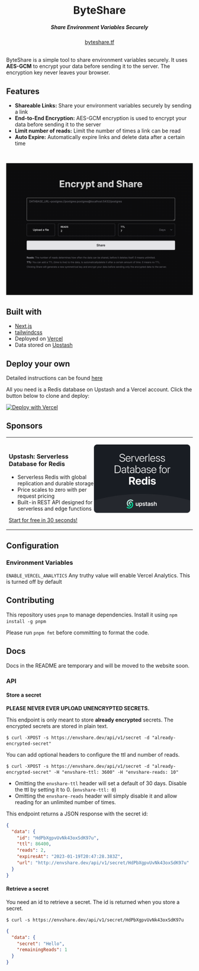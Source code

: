<div align="center">
    <h1 align="center">ByteShare</h1>
    <h5>Share Environment Variables Securely</h5>
</div>

<div align="center">
  <a href="https://byteshare.tf">byteshare.tf</a>
</div>
<br/>

ByteShare is a simple tool to share environment variables securely. It uses
**AES-GCM** to encrypt your data before sending it to the server. The encryption
key never leaves your browser.

## Features

- **Shareable Links:** Share your environment variables securely by sending a
  link
- **End-to-End Encryption:** AES-GCM encryption is used to encrypt your data
  before sending it to the server
- **Limit number of reads:** Limit the number of times a link can be read
- **Auto Expire:** Automatically expire links and delete data after a certain
  time

<br/>

![](img/envshare.png)

## Built with

- [Next.js](https://nextjs.org)
- [tailwindcss](https://tailwindcss.com)
- Deployed on [Vercel](https://vercel.com?utm_source=envshare)
- Data stored on [Upstash](https://upstash.com?utm_source=envshare)

## Deploy your own

Detailed instructions can be found [here](https://ByteShare.tf/deploy)

All you need is a Redis database on Upstash and a Vercel account. Click the
button below to clone and deploy:

[![Deploy with Vercel](https://vercel.com/button)](https://vercel.com/new/clone?demo-title=ByteShare&demo-description=Simple%20Next.js%20%2B%20Upstash%20app%20to%20share%20environment%20variables%20securely%20using%20AES-GCM%20encryption.&demo-url=https%3A%2F%2FByteShare.tf%2F&demo-image=%2F%2Fimages.ctfassets.net%2Fe5382hct74si%2F5SaFBHXp5FBFJbsTzVqIJ3%2Ff0f8382369b7642fd8103debb9025c11%2Fenvshare.png&project-name=ByteShare&repository-name=ByteShare&repository-url=https%3A%2F%2Fgithub.com%2FAustrianNoah%2FByteShare&from=templates&integration-ids=oac_V3R1GIpkoJorr6fqyiwdhl17)


## Sponsors

<table>
<tr>
<td>
  <img width="1000" height="0">
  <a href="https://upstash.com/?utm_source=envshare" >
  <img src="https://raw.githubusercontent.com/upstash/sponsorship/master/redis.png" alt="Upstash" width="260" align="right">
  </a>
<h3>Upstash: Serverless Database for Redis</h3>

<ul>
    <li>Serverless Redis with global replication and durable storage</li>
    <li>Price scales to zero with per request pricing</li>
    <li>Built-in REST API designed for serverless and edge functions</li>
  </ul>

[Start for free in 30 seconds!](https://upstash.com/?utm_source=envshare)

</td>
</tr>
</table>

## Configuration

### Environment Variables

`ENABLE_VERCEL_ANALYTICS` Any truthy value will enable Vercel Analytics. This is turned off by default

## Contributing

This repository uses `pnpm` to manage dependencies. Install it using
`npm install -g pnpm`

Please run `pnpm fmt` before committing to format the code.

## Docs

Docs in the README are temporary and will be moved to the website soon.

### API

#### Store a secret

**PLEASE NEVER EVER UPLOAD UNENCRYPTED SECRETS.**

This endpoint is only meant to store **already encrypted** secrets. The
encrypted secrets are stored in plain text.

```sh-session
$ curl -XPOST -s https://envshare.dev/api/v1/secret -d "already-encrypted-secret"
```

You can add optional headers to configure the ttl and number of reads.

```sh-session
$ curl -XPOST -s https://envshare.dev/api/v1/secret -d "already-encrypted-secret" -H "envshare-ttl: 3600" -H "envshare-reads: 10"
```

- Omitting the `envshare-ttl` header will set a default of 30 days. Disable the
  ttl by setting it to 0. (`envshare-ttl: 0`)
- Omitting the `envshare-reads` header will simply disable it and allow reading
  for an unlimited number of times.

This endpoint returns a JSON response with the secret id:

```json
{
  "data": {
    "id": "HdPbXgpvUvNk43oxSdK97u",
    "ttl": 86400,
    "reads": 2,
    "expiresAt": "2023-01-19T20:47:28.383Z",
    "url": "http://envshare.dev/api/v1/secret/HdPbXgpvUvNk43oxSdK97u"
  }
}
```

#### Retrieve a secret

You need an id to retrieve a secret. The id is returned when you store a secret.

```sh-session
$ curl -s https://envshare.dev/api/v1/secret/HdPbXgpvUvNk43oxSdK97u
```

```json
{
  "data": {
    "secret": "Hello",
    "remainingReads": 1
  }
}
```
